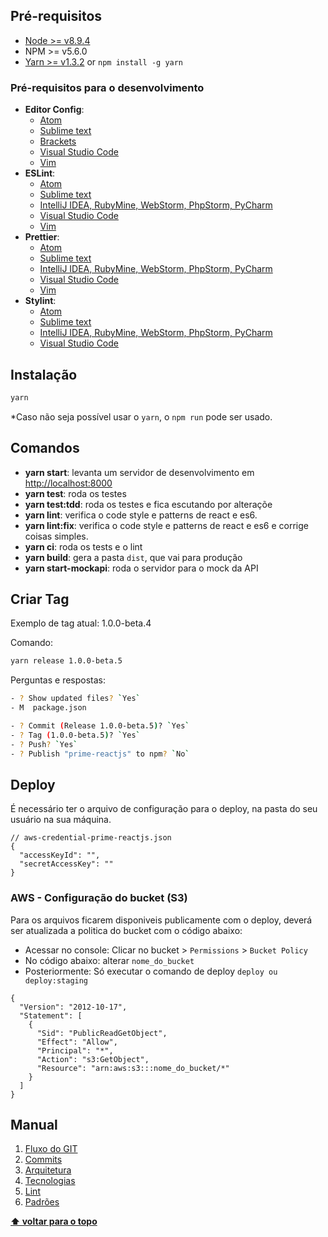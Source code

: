 ## Pré-requisitos

- [Node >= v8.9.4](https://nodejs.org/en/)
- NPM >= v5.6.0
- [Yarn >= v1.3.2](https://yarnpkg.com/en/docs/install#linux-tab) or `npm install -g yarn`

### Pré-requisitos para o desenvolvimento

- **Editor Config**:
  - [Atom](https://github.com/sindresorhus/atom-editorconfig#readme)
  - [Sublime text](https://github.com/sindresorhus/editorconfig-sublime#readme)
  - [Brackets](https://github.com/kidwm/brackets-editorconfig/)
  - [Visual Studio Code](https://marketplace.visualstudio.com/items?itemName=EditorConfig.EditorConfig)
  - [Vim](https://github.com/editorconfig/editorconfig-vim#readme)
- **ESLint**:
  - [Atom](https://atom.io/packages/linter-eslint)
  - [Sublime text](https://github.com/roadhump/SublimeLinter-eslint)
  - [IntelliJ IDEA, RubyMine, WebStorm, PhpStorm, PyCharm](http://plugins.jetbrains.com/plugin/7494)
  - [Visual Studio Code](https://marketplace.visualstudio.com/items?itemName=dbaeumer.vscode-eslint)
  - [Vim](https://github.com/scrooloose/syntastic/tree/master/syntax_checkers/javascript)
- **Prettier**:
  - [Atom](https://atom.io/packages/prettier-atom)
  - [Sublime text](https://github.com/jonlabelle/SublimeJsPrettier)
  - [IntelliJ IDEA, RubyMine, WebStorm, PhpStorm, PyCharm](https://plugins.jetbrains.com/plugin/10456-prettier)
  - [Visual Studio Code](https://marketplace.visualstudio.com/items?itemName=esbenp.prettier-vscode)
  - [Vim](https://github.com/prettier/vim-prettier)
- **Stylint**:
  - [Atom](https://atom.io/packages/linter-stylint)
  - [Sublime text](https://packagecontrol.io/packages/SublimeLinter-contrib-stylint)
  - [IntelliJ IDEA, RubyMine, WebStorm, PhpStorm, PyCharm](https://plugins.jetbrains.com/plugin/9162-stylint)
  - [Visual Studio Code](https://marketplace.visualstudio.com/items?itemName=vtfn.stylint)

## Instalação

```bash
yarn
```

*Caso não seja possível usar o `yarn`, o `npm run` pode ser usado.

## Comandos

- **yarn start**: levanta um servidor de desenvolvimento em [http://localhost:8000](http://localhost:8000)
- **yarn test**: roda os testes
- **yarn test:tdd**: roda os testes e fica escutando por alteraçõe
- **yarn lint**: verifica o code style e patterns de react e es6.
- **yarn lint:fix**: verifica o code style e patterns de react e es6 e corrige coisas simples.
- **yarn ci**: roda os tests e o lint
- **yarn build**: gera a pasta `dist`, que vai para produção
- **yarn start-mockapi**: roda o servidor para o mock da API

## Criar Tag

Exemplo de tag atual: 1.0.0-beta.4

Comando:

```bash
yarn release 1.0.0-beta.5
```

Perguntas e respostas:

```sh
- ? Show updated files? `Yes`
- M  package.json

- ? Commit (Release 1.0.0-beta.5)? `Yes`
- ? Tag (1.0.0-beta.5)? `Yes`
- ? Push? `Yes`
- ? Publish "prime-reactjs" to npm? `No`
```

## Deploy

É necessário ter o arquivo de configuração para o deploy, na pasta do seu usuário na sua máquina.

```
// aws-credential-prime-reactjs.json
{
  "accessKeyId": "",
  "secretAccessKey": ""
}
```

### AWS - Configuração do bucket (S3)

Para os arquivos ficarem disponiveis publicamente com o deploy, deverá ser atualizada a politica do bucket com o código abaixo:

- Acessar no console: Clicar no bucket >  `Permissions` > `Bucket Policy`
- No código abaixo: alterar `nome_do_bucket`
- Posteriormente: Só executar o comando de deploy `deploy ou deploy:staging`

```
{
  "Version": "2012-10-17",
  "Statement": [
    {
      "Sid": "PublicReadGetObject",
      "Effect": "Allow",
      "Principal": "*",
      "Action": "s3:GetObject",
      "Resource": "arn:aws:s3:::nome_do_bucket/*"
    }
  ]
}
```

## Manual

1. [Fluxo do GIT](./docs/manual/01-git-flow.md)
2. [Commits](./docs/manual/02-commits.md)
3. [Arquitetura](./docs/manual/03-architecture.md)
4. [Tecnologias](./docs/manual/04-technologies.md)
5. [Lint](./docs/manual/05-lint.md)
6. [Padrões](./docs/manual/06-patterns.md)

**[⬆ voltar para o topo](#markdown-header-pre-requisitos)**
